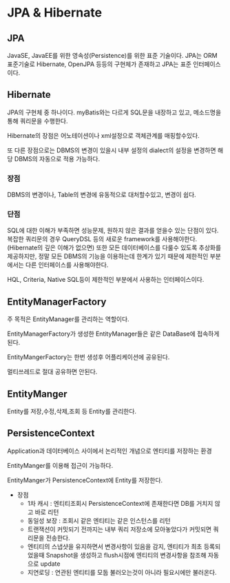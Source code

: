 # JPA & Hibernate

## JPA
JavaSE, JavaEE를 위한 영속성(Persistence)를 위한 표준 기술이다.
JPA는 ORM 표준기술로 Hibernate, OpenJPA 등등의 구현체가 존재하고 JPA는 표준 인터페이스이다.

## Hibernate
JPA의 구현체 중 하나이다.
myBatis와는 다르게 SQL문을 내장하고 있고, 메소드명을 통해 쿼리문을 수행한다.

Hibernate의 장점은 어노테이션이나 xml설정으로 객체관계를 매핑할수있다.

또 다른 장점으로는 DBMS의 변경이 있을시 내부 설정의 dialect의 설정을 변경하면 해당 DBMS의 자동으로 적용 가능하다.

### 장점
DBMS의 변경이나, Table의 변경에 유동적으로 대처할수있고, 변경이 쉽다.

### 단점
SQL에 대한 이해가 부족하면 성능문제, 원하지 않은 결과를 얻을수 있는 단점이 있다.
복잡한 쿼리문의 경우 QueryDSL 등의 새로운 framework를 사용해야한다.(Hibernate의 깊은 이해가 없으면)
또한 모든 데이터베이스를 다룰수 있도록 추상화를 제공하지만, 정말 모든 DBMS의 기능을 이용하는데 한계가 있기 때문에
제한적인 부분에서는 다른 인터페이스를 사용해야한다.

HQL, Criteria, Native SQL등이 제한적인 부분에서 사용하는 인터페이스이다.

## EntityManagerFactory
주 목적은 EntityManager를 관리하는 역할이다.

EntityManagerFactory가 생성한 EntityManager들은 같은 DataBase에 접속하게 된다.

EntityMangerFactory는 한번 생성후 어플리케이션에 공유된다.

멀티쓰레드로 절대 공유하면 안된다.

## EntityManger
Entity를 저장,수정,삭제,조회 등 Entity를 관리한다.

## PersistenceContext
Application과 데이터베이스 사이에서 논리적인 개념으로 엔티티를 저장하는 환경
   
EntityManger를 이용해 접근이 가능하다.

EntityManger가 PersistenceContext에 Entity를 저장한다.

* 장점
    * 1차 캐시 : 엔티티조회시 PersistenceContext에 존재한다면 DB를 거치지 않고 바로 리턴
    * 동일성 보장 : 조회시 같은 엔티티는 같은 인스턴스를 리턴
    * 트랜잭션이 커밋되기 전까지는 내부 쿼리 저장소에 모아놓았다가 커밋되면 쿼리문을 전송한다.
    * 엔티티의 스냅샷을 유지하면서 변경사항이 있음을 감지, 엔티티가 최초 등록되었을때 Snapshot을 생성하고 flush시점에 엔티티의 변경사항을 참조해 자동으로 update
    * 지연로딩 : 연관된 엔티티를 모둡 불러오는것이 아니라 필요시에만 불러온다.